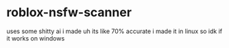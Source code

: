 # roblox-nsfw-scanner
uses some shitty ai i made
uh its like 70% accurate
i made it in linux so idk if it works on windows
